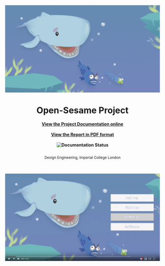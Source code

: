 <h1 align="center">
  <img src="Documentations/source/_static/Software_UI/Environment/Cover.jpg" alt="Awesome">
  <br/>
  <br/>
  Open-Sesame Project
</h1>

<h4 align="center">
  <a href="https://open-sesame-docs.readthedocs.io">
    View the Project Documentation online
  </a>
  <br/>
  <br/>
  <a href="./BE_HCARD_OPEN-SESAME.pdf">
    View the Report in PDF format
  </a>
  <br/>
  <br/>
  <img width="80" src="http://readthedocs.org/projects/de3-rob1-chess/badge/?version=latest" alt="Documentation Status">
</h4>

<p align="center">
  <sub>Design Engineering, Imperial College London</sub>
</p>

<br/>

<p align="center">
  <a href="https://youtu.be/EdMYPm60peY" >
    <img width="600" src="youtube_link.png" alt="Click to play">
  </a>
</h1>